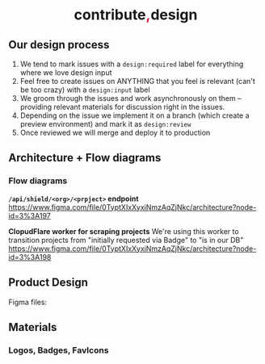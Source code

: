 <div align="center">
  <h1>contribute<span style="color:#E11D48">,</span>design</h1>
</div>

## Our design process

1. We tend to mark issues with a `design:required` label for everything where we love design input
2. Feel free to create issues on ANYTHING that you feel is relevant (can't be too crazy) with a `design:input` label
3. We groom through the issues and work asynchronously on them – providing relevant materials for discussion right in the issues.
4. Depending on the issue we implement it on a branch (which create a preview environment) and mark it as `design:review` 
5. Once reviewed we will merge and deploy it to production
   
## Architecture + Flow diagrams

### Flow diagrams

**`/api/shield/<org>/<prpject>` endpoint**
https://www.figma.com/file/0TyptXIxXyxiNmzAqZjNkc/architecture?node-id=3%3A197

**ClopudFlare worker for scraping projects**
We're using this worker to transition projects from "initially requested via Badge" to "is in our DB"
https://www.figma.com/file/0TyptXIxXyxiNmzAqZjNkc/architecture?node-id=3%3A198

## Product Design

Figma files:
## Materials
### Logos, Badges, FavIcons


